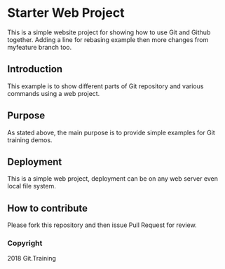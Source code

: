 # Starter Web Project

This is a simple website project for showing how to use Git and Github together.
Adding a line for rebasing example then more changes from myfeature branch too.

## Introduction

This example is to show different parts of Git repository and various commands using a web project. 

## Purpose

As stated  above, the main purpose is to provide simple examples for Git training demos.

## Deployment

This is a simple web project, deployment can be on any web server even local file system.

## How to contribute

Please fork this repository and then issue Pull Request for review.

### Copyright

2018 Git.Training